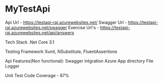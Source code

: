 # MyTestApi

Api Url 		- 	https://testapi-raj.azurewebsites.net/
Swagger Url 	- 	https://testapi-raj.azurewebsites.net/swagger
Exercise Url's 	-	https://testapi-raj.azurewebsites.net/api/answers

Tech Stack
.Net Core 3.1

Testing Framework
Xunit, NSubstitute, FluentAssertions

Api Features(Non functional):
Swagger intgration
Azure App directory File Logger

Unit Test Code Coverage - 87%